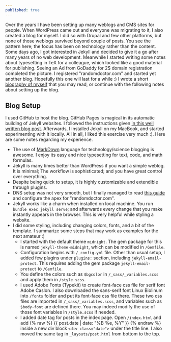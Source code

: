 ```yaml
---
published: true
---
```

Over the years I have been setting up many weblogs and CMS sites for people. When WordPress came out and everyone was migrating to it, I also created a blog for myself. I did so with Drupal and few other platforms, but none of those weblogs survived beyond couple of posts. You see the pattern here; the focus has been on technology rather than the content. Some days ago, I got interested in Jekyll and decided to give it a go after many years of no web development. Meanwhile I started writing some notes about typesetting in TeX for a colleague, which looked like a good material for publishing. Seeing an Ad from GoDaddy for 2$ domain registration completed the picture. I registered "randomdoctor.com" and started yet another blog. Hopefully this one will last for a while :) I wrote a short [biography of myself](/about) that you may read, or continue with the following notes about setting up the blog.


## Blog  Setup
I used GitHub to host the blog. GitHub Pages is magical in its automatic building of Jekyll websites. I followed the instructions given [in this well written blog post](https://www.smashingmagazine.com/2014/08/build-blog-jekyll-github-pages/). Afterwards, I installed Jekyll on my MacBook, and started experimenting with it locally. All in all, I liked this exercise very much :). Here are some notes regarding my experience.

- The use of [MarkDown](https://en.wikipedia.org/wiki/Markdown) language for technology/science blogging is awesome. I enjoy its easy and nice typesetting for text, code, and math formulas. 
- Jekyll is many times better than WordPress if you want a simple weblog. It is minimal; The workflow is sophisticated; and you have great control over everything.
- Despite being quick to setup, it is highly customizable and extendible through plugins. 
- DNS setup was not very smooth, but I finally managed to read [this guide](https://docs.github.com/en/github/working-with-github-pages/managing-a-custom-domain-for-your-github-pages-site) and configure the apex for "randomdoctor.com".
- Jekyll works like a charm when installed on local machine. You run `bundle exec jekyll serve`; and afterwards every change that you make instantly appears in the browser. This is very helpful while styling a website.
- I did some styling, including changing colors, fonts, and a bit of the template. I summarize some steps that may work as examples for the next amateur :)
    - I started with the default theme `midnight`. The gem package for this is named `jekyll-theme-midnight`, which can be modified in `/Gemfile`.
    - Configuration begins with `/_config.yml` file. Other than usual setup, I added few plugins under `plugins:` section, including `jekyll-email-protect`. This requires adding the gem package `jekyll-email-protect` to `/Gemfile`.
    - You define the colors such as `$bgcolor` in `/_sass/_variables.scss` and apply them in `/style.scss`.
    - I used Adobe Fonts (Typekit) to create font-face css file for serif font Adobe Caslon. I also downloaded the sans-serif font Linux Biolinum into `/fonts` folder and put its font-face css file there. These two css files are imported in `/_sass/_variables.scss`, and variables such as `$body-font` are defined there. You may indeed modify the use of those font variables in `/style.scss` if needed.
    - I added date tag for posts in the index page. Open `/index.html` and add 
    {% raw %} {{ post.date | date: "%B %e, %Y" }}  {% endraw %}
    inside a new div block `<div class="date">` under the title line. I also moved the same tag in `_layouts/post.html` from bottom to the top.


